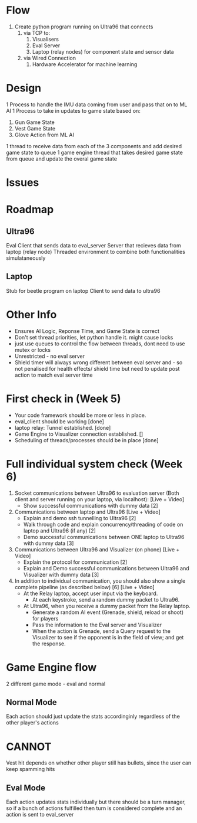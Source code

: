# Flow
1. Create python program running on Ultra96 that connects
    1. via TCP to:
        1. Visualisers
        2. Eval Server
        3. Laptop (relay nodes) for component state and sensor data
    2. via Wired Connection
        1. Hardware Accelerator for machine learning

# Design
1 Process to handle the IMU data coming from user and pass that on to ML AI
1 Process to take in updates to game state based on:
1. Gun Game State
2. Vest Game State
3. Glove Action from ML AI

1 thread to receive data from each of the 3 components and add desired game state to queue
1 game engine thread that takes desired game state from queue and update the overal game state

# Issues


# Roadmap
## Ultra96
Eval Client that sends data to eval_server
Server that recieves data from laptop (relay node)
Threaded environment to combine both functionalities simulataneously

## Laptop
Stub for beetle program on laptop
Client to send data to ultra96



# Other Info
* Ensures AI Logic, Reponse Time, and Game State is correct
* Don't set thread priorities, let python handle it. might cause locks
* just use queues to control the flow between threads, dont need to use mutex or locks
* Unrestricted - no eval server
* Shield timer will always wrong different between eval server and - so not penalised for health effects/ shield time but need to update post action to match eval server time

# First check in (Week 5)
* Your code framework should be more or less in place.
* eval_client should be working [done]
* laptop relay: Tunnel established. [done]
* Game Engine to Visualizer connection established. []
* Scheduling of threads/processes should be in place [done]

# Full individual system check (Week 6)
1. Socket communications between Ultra96 to evaluation server (Both client and server running on your laptop, via localhost): [Live + Video]
    * Show successful communications with dummy data [2]
2. Communications between laptop and Ultra96 [Live + Video]
    * Explain and demo ssh tunnelling to Ultra96 [2]
    * Walk through code and explain concurrency/threading of code on laptop and Ultra96 (if any) [2]
    * Demo successful communications between ONE laptop to Ultra96 with dummy data [3]
3. Communications between Ultra96 and Visualizer (on phone) [Live + Video]
    * Explain the protocol for communication [2]
    * Explain and Demo successful communications between Ultra96 and Visualizer with dummy data [3]
4. In addition to individual communication, you should also show a single complete pipeline (as described below) [6] [Live + Video]
    * At the Relay laptop, accept user input via the keyboard.
        * At each keystroke, send a random dummy packet to Ultra96.
    * At Ultra96, when you receive a dummy packet from the Relay laptop.
        * Generate a random AI event (Grenade, shield, reload or shoot) for players
        * Pass the information to the Eval server and Visualizer
        * When the action is Grenade, send a Query request to the Visualizer to see if the opponent is in the field of view; and get the response.


# Game Engine flow
2 different game mode - eval and normal

## Normal Mode 
Each action should just update the stats accordinginly regardless of the other player's actions
# CANNOT
Vest hit depends on whether other player still has bullets, since the user can keep spamming hits


## Eval Mode
Each action updates stats individually but there should be a turn manager, so if a bunch of actions fulfilled then turn is considered complete and an action is sent to eval_server
